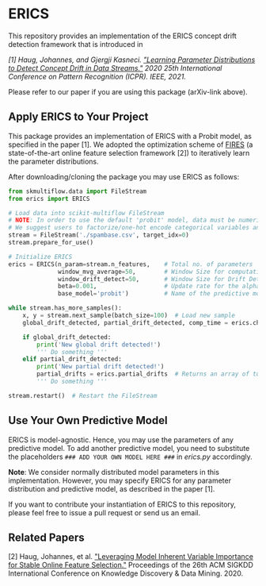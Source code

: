 # ERICS
This repository provides an implementation of the ERICS concept drift detection framework that is introduced in

*[1] Haug, Johannes, and Gjergji Kasneci. ["Learning Parameter Distributions to Detect Concept Drift in Data Streams."](https://arxiv.org/abs/2010.09388) 2020 25th International Conference on Pattern Recognition (ICPR). IEEE, 2021.*

Please refer to our paper if you are using this package (arXiv-link above).

## Apply ERICS to Your Project
This package provides an implementation of ERICS with a Probit model, as specified in the paper [1].
We adopted the optimization scheme of [FIRES](https://github.com/haugjo/fires) (a state-of-the-art online feature selection framework [2])
to iteratively learn the parameter distributions.

After downloading/cloning the package you may use ERICS as follows:

```python
from skmultiflow.data import FileStream
from erics import ERICS

# Load data into scikit-multiflow FileStream
# NOTE: In order to use the default 'probit' model, data must be numeric.
# We suggest users to factorize/one-hot encode categorical variables and to normalize continuous ones.
stream = FileStream('./spambase.csv', target_idx=0)  
stream.prepare_for_use()

# Initialize ERICS
erics = ERICS(n_param=stream.n_features,    # Total no. of parameters
              window_mvg_average=50,        # Window Size for computation of moving average (i.e. M-parameter in the paper)
              window_drift_detect=50,       # Window Size for Drift Detection (i.e. W-parameter in the paper)
              beta=0.001,                   # Update rate for the alpha-threshold
              base_model='probit')          # Name of the predictive model (whose parameters we investigate)

while stream.has_more_samples():
    x, y = stream.next_sample(batch_size=100)  # Load new sample
    global_drift_detected, partial_drift_detected, comp_time = erics.check_drift(x, y)  # Detect global/partial concept drift

    if global_drift_detected:
        print('New global drift detected!')
        ''' Do something '''
    elif partial_drift_detected:
        print('New partial drift detected!')
        partial_drifts = erics.partial_drifts  # Returns an array of tuples: (time step, feature index)
        ''' Do something '''

stream.restart()  # Restart the FileStream
```

## Use Your Own Predictive Model
ERICS is model-agnostic. Hence, you may use the parameters of any predictive model.
To add another predictive model, you need to substitute the placeholders ``### ADD YOUR OWN MODEL HERE ###`` in *erics.py* accordingly.

**Note**: We consider normally distributed model parameters in this implementation. 
However, you may specify ERICS for any parameter distribution and predictive model, as described in the paper [1].

If you want to contribute your instantiation of ERICS to this repository, please feel free to issue a pull request or send us an email.

## Related Papers
[2] Haug, Johannes, et al. ["Leveraging Model Inherent Variable Importance for Stable Online Feature Selection."](https://dl.acm.org/doi/abs/10.1145/3394486.3403200) Proceedings of the 26th ACM SIGKDD International Conference on Knowledge Discovery & Data Mining. 2020.
